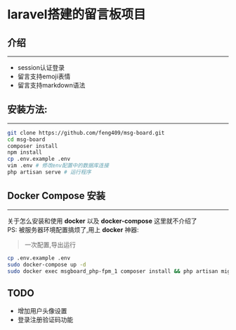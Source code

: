 # laravel搭建的留言板项目

## 介绍
---
- session认证登录
- 留言支持emoji表情
- 留言支持markdown语法

## 安装方法:
---
```bash
git clone https://github.com/feng409/msg-board.git
cd msg-board
composer install
npm install
cp .env.example .env
vim .env # 修改env配置中的数据库连接
php artisan serve # 运行程序
```

## Docker Compose 安装
---
关于怎么安装和使用 **docker** 以及 **docker-compose** 这里就不介绍了  
PS: 被服务器环境配置搞烦了,用上 **docker** 神器: 
>一次配置,导出运行
```bash
cp .env.example .env
sudo docker-compose up -d
sudo docker exec msgboard_php-fpm_1 composer install && php artisan migrate:refresh # 数据库迁移
```
## TODO
- 增加用户头像设置
- 登录注册验证码功能

